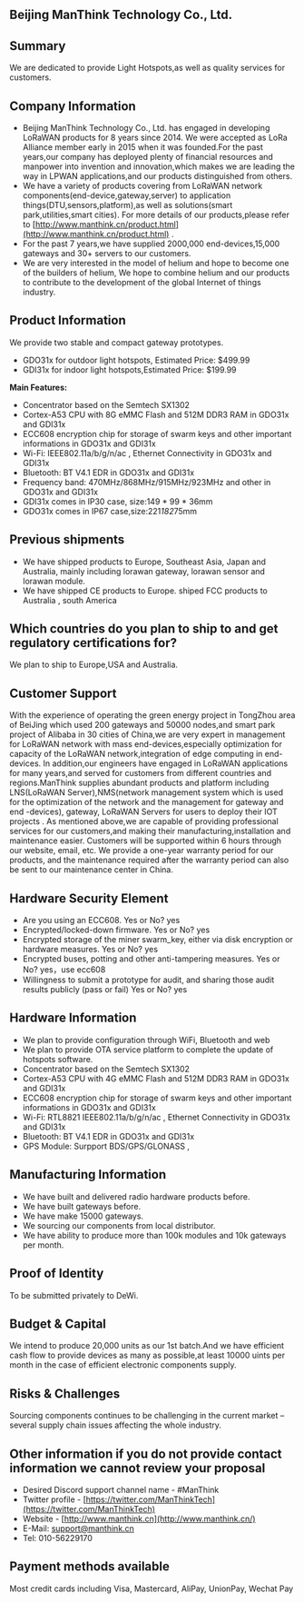 ## Beijing ManThink Technology Co., Ltd.
## Summary
We are dedicated to provide Light Hotspots,as well as quality services for customers.
## Company Information
- Beijing ManThink Technology Co., Ltd. has engaged in developing LoRaWAN products for 8 years since 2014. We were accepted as LoRa Alliance member early in 2015 when it was founded.For the past years,our company has deployed plenty of financial resources and manpower into invention and innovation,which makes we are leading the way in LPWAN applications,and our products distinguished from others.
- We have a variety of products covering from LoRaWAN network components(end-device,gateway,server) to application things(DTU,sensors,platform),as well as solutions(smart park,utilities,smart cities). For more details of our products,please refer to [http://www.manthink.cn/product.html](http://www.manthink.cn/product.html) .
- For the past 7 years,we have supplied 2000,000 end-devices,15,000 gateways and 30+ servers to our customers.
- We are very interested in the model of helium and hope to become one of the builders of helium, We hope to combine helium and our products to contribute to the development of the global Internet of things industry.
## Product Information

We provide two stable and compact gateway prototypes.

- GDO31x for outdoor light hotspots, Estimated Price: $499.99
- GDI31x for  indoor light hotspots,Estimated Price: $199.99

**Main Features:**

- Concentrator based on the Semtech SX1302
- Cortex-A53 CPU with 8G eMMC Flash and 512M DDR3 RAM in GDO31x and GDI31x
- ECC608 encryption chip for storage of swarm keys and other important informations in GDO31x and GDI31x
- Wi-Fi:  IEEE802.11a/b/g/n/ac , Ethernet Connectivity in GDO31x and GDI31x
- Bluetooth: BT V4.1 EDR in GDO31x and GDI31x
- Frequency band: 470MHz/868MHz/915MHz/923MHz and other in GDO31x and GDI31x
- GDI31x comes in IP30 case, size:149 * 99 * 36mm
- GDO31x comes in IP67 case,size:221*182*75mm
## Previous shipments

- We have shipped products to Europe, Southeast Asia, Japan and Australia, mainly including lorawan gateway, lorawan sensor and lorawan module.
- We have shipped CE products to Europe. shiped FCC products to Australia , south America 
## Which countries do you plan to ship to and get regulatory certifications for? 
We plan to ship to Europe,USA and Australia.
## Customer Support 
With the experience of operating the green energy project in TongZhou area of BeiJing which used 200 gateways and 50000 nodes,and smart park project of Alibaba in 30 cities of China,we are very expert in management for LoRaWAN network with mass end-devices,especially optimization for capacity of the LoRaWAN network,integration of edge computing in end-devices.
In addition,our engineers have engaged in LoRaWAN applications for many years,and served for customers from different countries and regions.ManThink supplies abundant products and platform including LNS(LoRaWAN Server),NMS(network management system which is used for the optimization of the network and the management for gateway and end -devices), gateway, LoRaWAN Servers for users to deploy their IOT projects .
As mentioned above,we are capable of providing professional services for our customers,and making their manufacturing,installation and maintenance easier.
Customers will be supported within 6 hours through our website, email, etc.
We provide a one-year warranty period for our products, and the maintenance required after the warranty period can also be sent to our maintenance center in China.
## Hardware Security Element 

- Are you using an ECC608. Yes or No?
  yes
- Encrypted/locked-down firmware. Yes or No?
  yes
- Encrypted storage of the miner swarm_key, either via disk encryption or hardware measures. Yes or No?
  yes
- Encrypted buses, potting and other anti-tampering measures. Yes or No?
  yes，use ecc608
- Willingness to submit a prototype for audit, and sharing those audit results publicly (pass or fail) Yes or No?
  yes  
## Hardware Information 

- We plan to provide configuration through WiFi, Bluetooth and web
- We plan to provide OTA service platform to complete the update of hotspots software.
- Concentrator based on the Semtech SX1302
- Cortex-A53 CPU with 4G eMMC Flash and 512M DDR3 RAM in GDO31x and GDI31x
- ECC608 encryption chip for storage of swarm keys and other important informations in GDO31x and GDI31x
- Wi-Fi: RTL8821 IEEE802.11a/b/g/n/ac , Ethernet Connectivity in GDO31x and GDI31x
- Bluetooth: BT V4.1 EDR in GDO31x and GDI31x
- GPS Module: Surpport BDS/GPS/GLONASS ,
## Manufacturing Information 
- We have built and delivered radio hardware products before.
- We have built gateways before.
- We have make 15000 gateways.
- We sourcing our components from local distributor.
- We have ability to produce more than 100k modules and 10k gateways per month.
## Proof of Identity
To be submitted privately to DeWi.
## Budget & Capital 
We intend to produce 20,000 units as our 1st batch.And we have efficient cash flow to provide devices as many as possible,at least 10000 uints per month in the case of efficient electronic components supply.
## Risks & Challenges
Sourcing components continues to be challenging in the current market – several supply chain issues affecting the whole industry.**​**
## Other information if you do not provide contact information we cannot review your proposal

- Desired Discord support channel name - #ManThink
- Twitter profile - [https://twitter.com/ManThinkTech](https://twitter.com/ManThinkTech)
- Website - [http://www.manthink.cn](http://www.manthink.cn/)
- E-Mail: [support@manthink.cn](mailto:info@manthink.cn)
- Tel: 010-56229170
## Payment methods available
Most credit cards including Visa, Mastercard, AliPay, UnionPay, Wechat Pay
